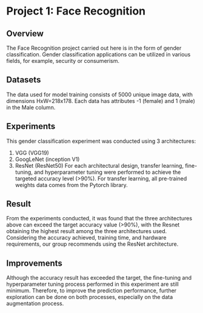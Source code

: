 # Project 1: Face Recognition

## Overview
The Face Recognition project carried out here is in the form of gender classification. Gender classification applications can be utilized in various fields, for example, security or consumerism.

## Datasets
The data used for model training consists of 5000 unique image data, with dimensions HxW=218x178. Each data has attributes -1 (female) and 1 (male) in the Male column.

## Experiments
This gender classification experiment was conducted using 3 architectures:
1. VGG (VGG19)
2. GoogLeNet (inception V1)
3. ResNet (ResNet50)
For each architectural design, transfer learning, fine-tuning, and hyperparameter tuning were performed to achieve the targeted accuracy level (>90%).
For transfer learning, all pre-trained weights data comes from the Pytorch library.

## Result
From the experiments conducted, it was found that the three architectures above can exceed the target accuracy value (>90%), with the Resnet obtaining the highest result among the three architectures used.
Considering the accuracy achieved, training time, and hardware requirements, our group recommends using the ResNet architecture.

## Improvements
Although the accuracy result has exceeded the target, the fine-tuning and hyperparameter tuning process performed in this experiment are still minimum. Therefore, to improve the prediction performance, further exploration can be done on both processes, especially on the data augmentation process.
